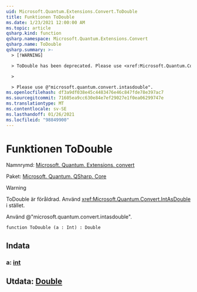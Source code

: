 ```yaml
---
uid: Microsoft.Quantum.Extensions.Convert.ToDouble
title: Funktionen ToDouble
ms.date: 1/23/2021 12:00:00 AM
ms.topic: article
qsharp.kind: function
qsharp.namespace: Microsoft.Quantum.Extensions.Convert
qsharp.name: ToDouble
qsharp.summary: >-
  > [!WARNING]

  > ToDouble has been deprecated. Please use <xref:Microsoft.Quantum.Convert.IntAsDouble> instead.

  >

  > Please use @"microsoft.quantum.convert.intasdouble".
ms.openlocfilehash: df3a9df038e45c4483476e46c847fde78e397ac7
ms.sourcegitcommit: 71605ea9cc630e84e7ef29027e1f0ea06299747e
ms.translationtype: MT
ms.contentlocale: sv-SE
ms.lasthandoff: 01/26/2021
ms.locfileid: "98849900"
---
```

# <a name="todouble-function"></a>Funktionen ToDouble

Namnrymd: [Microsoft. Quantum. Extensions. convert](xref:Microsoft.Quantum.Extensions.Convert)

Paket: [Microsoft. Quantum. QSharp. Core](https://nuget.org/packages/Microsoft.Quantum.QSharp.Core)


> [!WARNING]
> ToDouble är föråldrad. Använd <xref:Microsoft.Quantum.Convert.IntAsDouble> i stället.
>
> Använd @"microsoft.quantum.convert.intasdouble".



```qsharp
function ToDouble (a : Int) : Double
```


## <a name="input"></a>Indata

### <a name="a--int"></a>a: [int](xref:microsoft.quantum.lang-ref.int)





## <a name="output--double"></a>Utdata: [Double](xref:microsoft.quantum.lang-ref.double)

